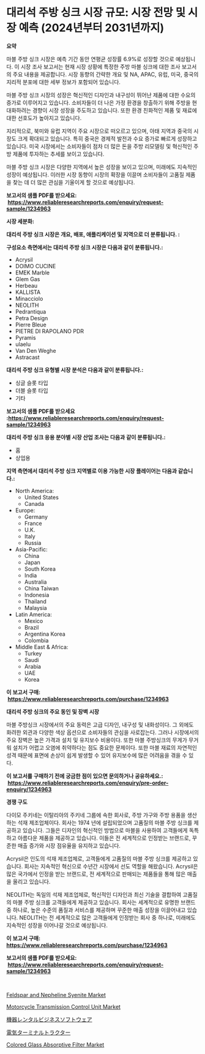 <p><h1>대리석 주방 싱크 시장 규모: 시장 전망 및 시장 예측 (2024년부터 2031년까지)</h1></p><p><strong>요약</strong></p>
<p><p>마블 주방 싱크 시장은 예측 기간 동안 연평균 성장률 6.9%로 성장할 것으로 예상됩니다. 이 시장 조사 보고서는 현재 시장 상황에 특정한 주방 마블 싱크에 대한 조사 보고서의 주요 내용을 제공합니다. 시장 동향의 간략한 개요 및 NA, APAC, 유럽, 미국, 중국의 지리적 분포에 대한 세부 정보가 포함되어 있습니다.</p><p>마블 주방 싱크 시장의 성장은 혁신적인 디자인과 내구성이 뛰어난 제품에 대한 수요의 증가로 이루어지고 있습니다. 소비자들이 더 나은 가정 환경을 창출하기 위해 주방을 현대화하려는 경향이 시장 성장을 주도하고 있습니다. 또한 환경 친화적인 제품 및 재료에 대한 선호도가 높아지고 있습니다.</p><p>지리적으로, 북미와 유럽 지역이 주요 시장으로 떠오르고 있으며, 아태 지역과 중국의 시장도 크게 확대되고 있습니다. 특히 중국은 경제적 발전과 수요 증가로 빠르게 성장하고 있습니다. 미국 시장에서는 소비자들이 점차 더 많은 돈을 주방 리모델링 및 혁신적인 주방 제품에 투자하는 추세를 보이고 있습니다.</p><p>마블 주방 싱크 시장은 다양한 지역에서 높은 성장을 보이고 있으며, 미래에도 지속적인 성장이 예상됩니다. 이러한 시장 동향이 시장의 확장을 이끌며 소비자들이 고품질 제품을 찾는 데 더 많은 관심을 기울이게 할 것으로 예상됩니다.</p></p>
<p><strong>보고서의 샘플 PDF를 받으세요: &nbsp;<a href="https://www.reliableresearchreports.com/enquiry/request-sample/1234963">https://www.reliableresearchreports.com/enquiry/request-sample/1234963</a></strong></p>
<p><strong>시장 세분화:</strong></p>
<p><strong> 대리석 주방 싱크 시장은 개요, 배포, 애플리케이션 및 지역으로 더 분류됩니다. :</strong></p>
<p><strong>구성요소 측면에서는 대리석 주방 싱크 시장은 다음과 같이 분류됩니다.:</strong></p>
<p><ul><li>Acrysil</li><li>DOIMO CUCINE</li><li>EMEK Marble</li><li>Glem Gas</li><li>Herbeau</li><li>KALLISTA</li><li>Minacciolo</li><li>NEOLITH</li><li>Pedrantiqua</li><li>Petra Design</li><li>Pierre Bleue</li><li>PIETRE DI RAPOLANO PDR</li><li>Pyramis</li><li>ulaelu</li><li>Van Den Weghe</li><li>Astracast</li></ul></p>
<p><strong> 대리석 주방 싱크 유형별 시장 분석은 다음과 같이 분류됩니다.:</strong></p>
<p><ul><li>싱글 슬롯 타입</li><li>더블 슬롯 타입</li><li>기타</li></ul></p>
<p><strong>보고서의 샘플 PDF를 받으세요 :<a href="https://www.reliableresearchreports.com/enquiry/request-sample/1234963">https://www.reliableresearchreports.com/enquiry/request-sample/1234963</a></strong></p>
<p><strong> 대리석 주방 싱크 응용 분야별 시장 산업 조사는 다음과 같이 분류됩니다.:</strong></p>
<p><ul><li>홈</li><li>상업용</li></ul></p>
<p><strong>지역 측면에서 대리석 주방 싱크 지역별로 이용 가능한 시장 플레이어는 다음과 같습니다.:</strong></p>
<p><ul>
    <li>
        North America:
        <ul>
            <li>United States</li>
            <li>Canada</li>
        </ul>
    </li>
    <li>
        Europe:
        <ul>
            <li>Germany</li>
            <li>France</li>
            <li>U.K.</li>
            <li>Italy</li>
            <li>Russia</li>
        </ul>
    </li>
    <li>
        Asia-Pacific:
        <ul>
            <li>China</li>
            <li>Japan</li>
            <li>South Korea</li>
            <li>India</li>
            <li>Australia</li>
            <li>China Taiwan</li>
            <li>Indonesia</li>
            <li>Thailand</li>
            <li>Malaysia</li>
        </ul>
    </li>
    <li>
        Latin America:
        <ul>
            <li>Mexico</li>
            <li>Brazil</li>
            <li>Argentina Korea</li>
            <li>Colombia</li>
        </ul>
    </li>
    <li>
        Middle East & Africa:
        <ul>
            <li>Turkey</li>
            <li>Saudi</li>
            <li>Arabia</li>
            <li>UAE</li>
            <li>Korea</li>
        </ul>
    </li>
    </ul></p>
<p><strong>이 보고서 구매: &nbsp;<a href="https://www.reliableresearchreports.com/purchase/1234963">https://www.reliableresearchreports.com/purchase/1234963</a></strong></p>
<p><strong>대리석 주방 싱크의 주요 동인 및 장벽 시장</strong></p>
<p><p>마블 주방싱크 시장에서의 주요 동력은 고급 디자인, 내구성 및 내화성이다. 그 외에도 화려한 외관과 다양한 색상 옵션으로 소비자들의 관심을 사로잡는다. 그러나 시장에서의 주요 장벽은 높은 가격과 설치 및 유지보수 비용이다. 또한 마블 주방싱크의 무게가 무거워 설치가 어렵고 오염에 취약하다는 점도 중요한 문제이다. 또한 마블 재료의 자연적인 성격 때문에 표면에 손상이 쉽게 발생할 수 있어 유지보수에 많은 어려움을 겪을 수 있다.</p></p>
<p><strong>이 보고서를 구매하기 전에 궁금한 점이 있으면 문의하거나 공유하세요.: &nbsp;<a href="https://www.reliableresearchreports.com/enquiry/pre-order-enquiry/1234963">https://www.reliableresearchreports.com/enquiry/pre-order-enquiry/1234963</a></strong></p>
<p><strong>경쟁 구도</strong></p>
<p><p>다이모 주키네는 이탈리아의 주키네 그룹에 속한 회사로, 주방 가구와 주방 용품을 생산하는 석재 제조업체이다. 회사는 1974 년에 설립되었으며 고품질의 마블 주방 싱크를 제공하고 있습니다. 그들은 디자인의 혁신적인 방법으로 마블을 사용하여 고객들에게 독특하고 아름다운 제품을 제공하고 있습니다. 이들은 전 세계적으로 인정받는 브랜드로, 꾸준한 매출 증가와 시장 점유율을 유지하고 있습니다.</p><p>Acrysil은 인도의 석재 제조업체로, 고객들에게 고품질의 마블 주방 싱크를 제공하고 있습니다. 회사는 지속적인 혁신으로 수년간 시장에서 선도 역할을 해왔습니다. Acrysil은 많은 국가에서 인정을 받는 브랜드로, 전 세계적으로 판매되는 제품들을 통해 많은 매출을 올리고 있습니다.</p><p>NEOLITH는 독일의 석재 제조업체로, 혁신적인 디자인과 최신 기술을 결합하여 고품질의 마블 주방 싱크를 고객들에게 제공하고 있습니다. 회사는 세계적으로 유명한 브랜드 중 하나로, 높은 수준의 품질과 서비스를 제공하며 꾸준한 매출 성장을 이끌어내고 있습니다. NEOLITH는 전 세계적으로 많은 고객들에게 인정받는 회사 중 하나로, 미래에도 지속적인 성장을 이어나갈 것으로 예상됩니다.</p></p>
<p><strong>이 보고서 구매: &nbsp; <a href="https://www.reliableresearchreports.com/purchase/1234963">https://www.reliableresearchreports.com/purchase/1234963</a></strong></p>
<p><strong>보고서의 샘플 PDF를 받으세요: &nbsp;<a href="https://www.reliableresearchreports.com/enquiry/request-sample/1234963">https://www.reliableresearchreports.com/enquiry/request-sample/1234963</a></strong><strong></strong></p>
<p>&nbsp;</p>
<p><p><a href="https://angry-finch-aaf.notion.site/Feldspar-and-Nepheline-Syenite-Market-Size-and-Examines-its-Market-Scope-with-a-Primary-Focus-on-G-f4d31964f4ff46438a5581495cb6f6b5">Feldspar and Nepheline Syenite Market</a></p><p><a href="https://issuu.com/reportprime-2/docs/motorcycle-transmission-control-unit-market-size-2">Motorcycle Transmission Control Unit Market</a></p><p><a href="https://github.com/moulafa/Market-Research-Report-List-1/blob/main/860310412798.md">機器レンタルビジネスソフトウェア</a></p><p><a href="https://github.com/nxboeu02965442/Market-Research-Report-List-1/blob/main/407081112797.md">電気ターミナルトラクター</a></p><p><a href="https://github.com/juniordelafrance/Market-Research-Report-List-2/blob/main/colored-glass-absorptive-filter-market.md">Colored Glass Absorptive Filter Market</a></p></p>